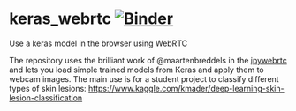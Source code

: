 # keras_webrtc [![Binder](https://mybinder.org/badge.svg)](https://mybinder.org/v2/gh/kmader/keras_webrtc/master?filepath=notebooks)

Use a keras model in the browser using WebRTC

The repository uses the brilliant work of @maartenbreddels in the [ipywebrtc](https://github.com/maartenbreddels/ipywebrtc) and lets you load simple trained models from Keras and apply them to webcam images. The main use is for a student project to classify different types of skin lesions: https://www.kaggle.com/kmader/deep-learning-skin-lesion-classification
